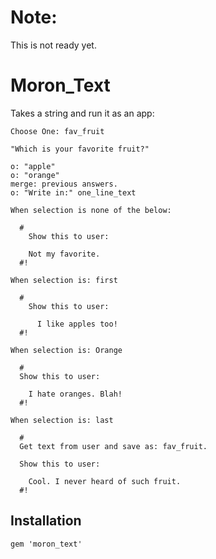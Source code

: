 
# Note:

This is not ready yet.

# Moron_Text

Takes a string and run it as an app:

    Choose One: fav_fruit

    "Which is your favorite fruit?"

    o: "apple"
    o: "orange"
    merge: previous answers.
    o: "Write in:" one_line_text

    When selection is none of the below:

      #
        Show this to user:

        Not my favorite.
      #!

    When selection is: first

      #
        Show this to user:

          I like apples too!
      #!

    When selection is: Orange

      #
      Show this to user:

        I hate oranges. Blah!
      #!

    When selection is: last

      #
      Get text from user and save as: fav_fruit.

      Show this to user:

        Cool. I never heard of such fruit.
      #!

## Installation

    gem 'moron_text'

